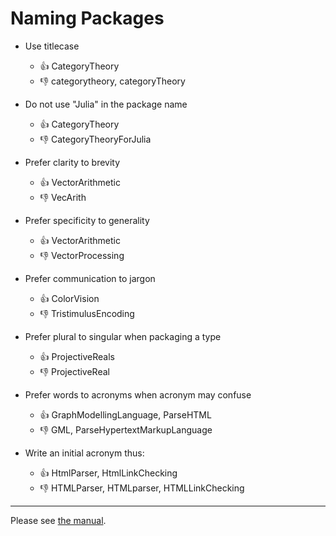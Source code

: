 # Naming Packages


- Use titlecase
  - :thumbsup: CategoryTheory
  - :thumbsdown:  categorytheory, categoryTheory

- Do not use "Julia" in the package name
  - :thumbsup: CategoryTheory
  - :thumbsdown:  CategoryTheoryForJulia

- Prefer clarity to brevity  
  - :thumbsup: VectorArithmetic
  - :thumbsdown:  VecArith
  
- Prefer specificity to generality  
  - :thumbsup: VectorArithmetic
  - :thumbsdown:  VectorProcessing

- Prefer communication to jargon  
  - :thumbsup: ColorVision
  - :thumbsdown:  TristimulusEncoding

- Prefer plural to singular when packaging a type
  - :thumbsup: ProjectiveReals
  - :thumbsdown:  ProjectiveReal

- Prefer words to acronyms when acronym may confuse
  - :thumbsup: GraphModellingLanguage, ParseHTML
  - :thumbsdown:  GML, ParseHypertextMarkupLanguage

- Write an initial acronym thus:
  - :thumbsup: HtmlParser, HtmlLinkChecking
  - :thumbsdown:  HTMLParser, HTMLparser, HTMLLinkChecking


------  
    
Please see [the manual](http://docs.julialang.org/en/latest/manual/packages/#guidelines-for-naming-a-package).

